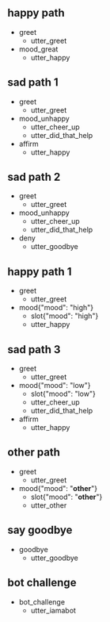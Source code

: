 ## happy path
* greet
  - utter_greet
* mood_great
  - utter_happy

## sad path 1
* greet
  - utter_greet
* mood_unhappy
  - utter_cheer_up
  - utter_did_that_help
* affirm
  - utter_happy

## sad path 2
* greet
  - utter_greet
* mood_unhappy
  - utter_cheer_up
  - utter_did_that_help
* deny
  - utter_goodbye

## happy path 1
* greet
  - utter_greet
* mood{"mood": "high"}
  - slot{"mood": "high"}
  - utter_happy

## sad path 3
* greet
  - utter_greet
* mood{"mood": "low"}
  - slot{"mood": "low"}
  - utter_cheer_up
  - utter_did_that_help
* affirm
  - utter_happy

##  other path
* greet
  - utter_greet
* mood{"mood": "__other__"}
  - slot{"mood": "__other__"}
  - utter_other


## say goodbye
* goodbye
  - utter_goodbye

## bot challenge
* bot_challenge
  - utter_iamabot
